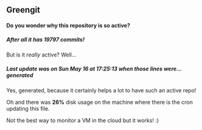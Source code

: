 ## Greengit

#### Do you wonder why this repository is so active?

##### After all it has 19797 commits!

But is it *really* active? Well...

##### Last update was on Sun May 16 at 17:25:13 when those lines were... generated

Yes, generated, because it certainly helps a lot to have such an active repo!

Oh and there was **26%** disk usage on the machine
where there is the cron updating this file.

Not the best way to monitor a VM in the cloud but it works! :)
